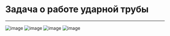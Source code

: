 # Задача о работе ударной трубы
___

![image](https://github.com/user-attachments/assets/9f5ee07a-0800-4281-9732-f3f33b898251)
![image](https://github.com/user-attachments/assets/524daf48-f527-463d-9e66-b023d28f4086)
![image](https://github.com/user-attachments/assets/4d1d8ced-8fdf-4d77-97cd-9408dee7c803)
![image](https://github.com/user-attachments/assets/a1cc1a8c-6f12-4dc6-bd12-53ed59e6866b)
